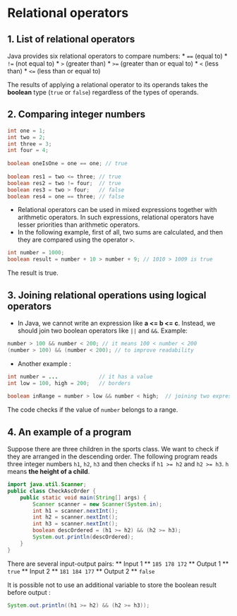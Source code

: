 # Relational operators
## 1. List of relational operators
Java provides six relational operators to compare numbers:
	*   `==` (equal to)
	* 	 `!=` (not equal to)
	* 	 `>` (greater than)
	* 	 `>=` (greater than or equal to)
	* 	 `<` (less than)
	* 	 `<=` (less than or equal to)

The results of applying a relational operator to its operands takes the **boolean** type (`true` or `false`) regardless of the types of operands.

## 2. Comparing integer numbers
```java
int one = 1;
int two = 2;
int three = 3;
int four = 4;
 
boolean oneIsOne = one == one; // true
 
boolean res1 = two <= three; // true
boolean res2 = two != four;  // true
boolean res3 = two > four;   // false
boolean res4 = one == three; // false 
```

* Relational operators can be used in mixed expressions together with arithmetic operators. In such expressions, relational operators have lesser priorities than arithmetic operators.
* In the following example, first of all, two sums are calculated, and then they are compared using the operator `>`.
```java
int number = 1000;
boolean result = number + 10 > number + 9; // 1010 > 1009 is true 
```
The result is true.

## 3. Joining relational operations using logical operators
* In Java, we cannot write an expression like **a <= b <= c**. Instead, we should join two boolean operators like `||` and `&&`. Example:
```java
number > 100 && number < 200; // it means 100 < number < 200 
(number > 100) && (number < 200); // to improve readability
```
* Another example :
```java
int number = ...             // it has a value
int low = 100, high = 200;   // borders
 
boolean inRange = number > low && number < high;  // joining two expressions using AND. 
```
The code checks if the value of `number` belongs to a range.

## 4. An example of a program
Suppose there are three children in the sports class. We want to check if they are arranged in the descending order. The following program reads three integer numbers `h1`, `h2`, `h3` and then checks if `h1 >= h2` and `h2 >= h3`. `h` means **the height of a child**.
```java
import java.util.Scanner;
public class CheckAscOrder {
    public static void main(String[] args) {
        Scanner scanner = new Scanner(System.in);
        int h1 = scanner.nextInt();
        int h2 = scanner.nextInt();
        int h3 = scanner.nextInt();
        boolean descOrdered = (h1 >= h2) && (h2 >= h3);
        System.out.println(descOrdered);
    }
}
```
There are several input-output pairs:
** Input 1 **
	 `185 178 172`
** Output 1 **	
	`true`
** Input 2 **
	`181 184 177`
** Output 2 **
	`false`

It is possible not to use an additional variable to store the boolean result before output :
```java
System.out.println((h1 >= h2) && (h2 >= h3));
```
